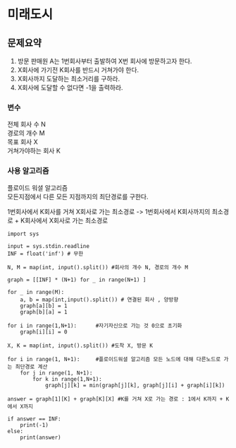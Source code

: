 # 미래도시

## 문제요약
1. 방문 판매원 A는 1번회사부터 출발하여 X번 회사에 방문하고자 한다.
2. X회사에 가기전 K회사를 반드시 거쳐가야 한다.
3. X회사까지 도달하는 최소거리를 구하라.
4. X회사에 도달할 수 없다면 -1을 출력하라.

### 변수
전체 회사 수 N  
경로의 개수 M  
목표 회사 X  
거쳐가야하는 회사 K

### 사용 알고리즘
플로이드 워셜 알고리즘  
모든지점에서 다른 모든 지점까지의 최단경로를 구한다.


1번회사에서 K회사를 거쳐 X회사로 가는 최소경로 -> 1번회사에서 K회사까지의 최소경로 + K회사에서 X회사로 가는 최소경로 
  
```
import sys

input = sys.stdin.readline
INF = float('inf') # 무한

N, M = map(int, input().split()) #회사의 개수 N, 경로의 개수 M

graph = [[INF] * (N+1) for _ in range(N+1) ] 

for _ in range(M):
    a, b = map(int,input().split()) # 연결된 회사 , 양방향
    graph[a][b] = 1
    graph[b][a] = 1

for i in range(1,N+1):      #자기자신으로 가는 것 0으로 초기화
    graph[i][i] = 0

X, K = map(int, input().split()) #도착 X, 방문 K

for i in range(1, N+1):     #플로이드워셜 알고리즘 모든 노드에 대해 다른노드로 가는 최단경로 계산
    for j in range(1, N+1):
        for k in range(1,N+1):
            graph[j][k] = min(graph[j][k], graph[j][i] + graph[i][k])

answer = graph[1][K] + graph[K][X] #K를 거쳐 X로 가는 경로 : 1에서 K까지 + K에서 X까지

if answer == INF:
    print(-1)
else:
    print(answer)


```